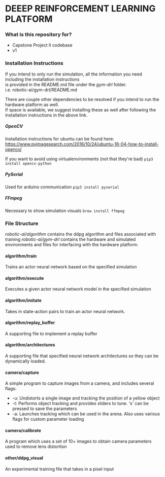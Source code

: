 # DEEEP REINFORCEMENT LEARNING PLATFORM #

### What is this repository for? ###

* Capstone Project II codebase
* v1

### Installation Instructions ###

If you intend to only run the simulation, all the information you need including the installation instructions  
is provided in the README.md file under the _gym-drl_ folder.  
i.e. robotic-ai/gym-drl/README.md  

There are couple other dependencies to be resolved if you intend to run the hardware platform as well.  
If space is available, we suggest installing these as well after following the installation instructions in the above link.

##### OpenCV #####

Installation instructions for ubuntu can be found here:
https://www.pyimagesearch.com/2016/10/24/ubuntu-16-04-how-to-install-opencv/

If you want to avoid using virtualenvironments (not that they're bad)
```pip3 install opencv-python```

##### PySerial #####

Used for arduino communication
```pip3 install pyserial```

##### FFmpeg #####

Necessary to show simulation visuals
```brew install ffmpeg```

### File Structure ###

_robotic-ai/algorithm_ contains the ddpg algorithm and files associated with training
_robotic-ai/gym-drl_ contains the hardware and simulated environments and files for interfacing with the hardware platform.

#### algorithm/train ####

Trains an actor neural network based on the specified simulation

#### algorithm/execute ####

Executes a given actor neural network model in the specified simulation

#### algorithm/imitate ####

Takes in state-action pairs to train an actor neural network.

#### algorithm/replay_buffer ####

A supporting file to implement a replay buffer

#### algorithm/architectures ####

A supporting file that specified neural network architectures so they can be dynamically loaded.

#### camera/capture ####

A simple program to capture images from a camera, and includes several flags:

- -u: Undistorts a single image and tracking the position of a yellow object
- -t: Performs object tracking and provides sliders to tune. 's' can be pressed to save the parameters
- -a: Launches tracking which can be used in the arena. Also uses various flags for custom parameter loading

#### camera/calibrate ####

A program which uses a set of 10+ images to obtain camera parameters used to remove lens distortion

#### other/ddpg_visual ####

An experimental training file that takes in a pixel input

